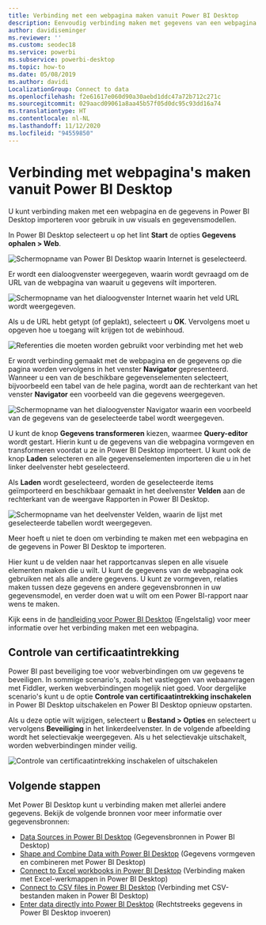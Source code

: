 ```yaml
---
title: Verbinding met een webpagina maken vanuit Power BI Desktop
description: Eenvoudig verbinding maken met gegevens van een webpagina in Power BI Desktop en deze gebruiken
author: davidiseminger
ms.reviewer: ''
ms.custom: seodec18
ms.service: powerbi
ms.subservice: powerbi-desktop
ms.topic: how-to
ms.date: 05/08/2019
ms.author: davidi
LocalizationGroup: Connect to data
ms.openlocfilehash: f2e61617e060d90a30aebd1ddc47a72b712c271c
ms.sourcegitcommit: 029aacd09061a8aa45b57f05d0dc95c93dd16a74
ms.translationtype: HT
ms.contentlocale: nl-NL
ms.lasthandoff: 11/12/2020
ms.locfileid: "94559850"
---
```

# <a name="connect-to-webpages-from-power-bi-desktop"></a>Verbinding met webpagina's maken vanuit Power BI Desktop

U kunt verbinding maken met een webpagina en de gegevens in Power BI Desktop importeren voor gebruik in uw visuals en gegevensmodellen.

In Power BI Desktop selecteert u op het lint **Start** de opties **Gegevens ophalen > Web**.

![Schermopname van Power BI Desktop waarin Internet is geselecteerd.](media/desktop-connect-to-web/connect-to-web-01.png)

Er wordt een dialoogvenster weergegeven, waarin wordt gevraagd om de URL van de webpagina van waaruit u gegevens wilt importeren.

![Schermopname van het dialoogvenster Internet waarin het veld URL wordt weergegeven.](media/desktop-connect-to-web/connect-to-web-02.png)

Als u de URL hebt getypt (of geplakt), selecteert u **OK**. Vervolgens moet u opgeven hoe u toegang wilt krijgen tot de webinhoud.

![Referenties die moeten worden gebruikt voor verbinding met het web](media/desktop-connect-to-web/connect-to-web-03.png)

Er wordt verbinding gemaakt met de webpagina en de gegevens op die pagina worden vervolgens in het venster **Navigator** gepresenteerd. Wanneer u een van de beschikbare gegevenselementen selecteert, bijvoorbeeld een tabel van de hele pagina, wordt aan de rechterkant van het venster **Navigator** een voorbeeld van die gegevens weergegeven.

![Schermopname van het dialoogvenster Navigator waarin een voorbeeld van de gegevens van de geselecteerde tabel wordt weergegeven.](media/desktop-connect-to-web/connect-to-web-04.png)

U kunt de knop **Gegevens transformeren** kiezen, waarmee **Query-editor** wordt gestart. Hierin kunt u de gegevens van die webpagina vormgeven en transformeren voordat u ze in Power BI Desktop importeert. U kunt ook de knop **Laden** selecteren en alle gegevenselementen importeren die u in het linker deelvenster hebt geselecteerd.

Als **Laden** wordt geselecteerd, worden de geselecteerde items geïmporteerd en beschikbaar gemaakt in het deelvenster **Velden** aan de rechterkant van de weergave Rapporten in Power BI Desktop.

![Schermopname van het deelvenster Velden, waarin de lijst met geselecteerde tabellen wordt weergegeven.](media/desktop-connect-to-web/connect-to-web-05.png)

Meer hoeft u niet te doen om verbinding te maken met een webpagina en de gegevens in Power BI Desktop te importeren.

Hier kunt u de velden naar het rapportcanvas slepen en alle visuele elementen maken die u wilt. U kunt de gegevens van de webpagina ook gebruiken net als alle andere gegevens. U kunt ze vormgeven, relaties maken tussen deze gegevens en andere gegevensbronnen in uw gegevensmodel, en verder doen wat u wilt om een Power BI-rapport naar wens te maken.

Kijk eens in de [handleiding voor Power BI Desktop](../fundamentals/desktop-getting-started.md) (Engelstalig) voor meer informatie over het verbinding maken met een webpagina.

## <a name="certificate-revocation-check"></a>Controle van certificaatintrekking

Power BI past beveiliging toe voor webverbindingen om uw gegevens te beveiligen. In sommige scenario's, zoals het vastleggen van webaanvragen met Fiddler, werken webverbindingen mogelijk niet goed. Voor dergelijke scenario's kunt u de optie **Controle van certificaatintrekking inschakelen** in Power BI Desktop uitschakelen en Power BI Desktop opnieuw opstarten. 

Als u deze optie wilt wijzigen, selecteert u **Bestand > Opties** en selecteert u vervolgens **Beveiliging** in het linkerdeelvenster. In de volgende afbeelding wordt het selectievakje weergegeven. Als u het selectievakje uitschakelt, worden webverbindingen minder veilig. 

![Controle van certificaatintrekking inschakelen of uitschakelen](media/desktop-connect-to-web/connect-to-web-06.png)


## <a name="next-steps"></a>Volgende stappen
Met Power BI Desktop kunt u verbinding maken met allerlei andere gegevens. Bekijk de volgende bronnen voor meer informatie over gegevensbronnen:

* [Data Sources in Power BI Desktop](desktop-data-sources.md) (Gegevensbronnen in Power BI Desktop)
* [Shape and Combine Data with Power BI Desktop](desktop-shape-and-combine-data.md) (Gegevens vormgeven en combineren met Power BI Desktop)
* [Connect to Excel workbooks in Power BI Desktop](desktop-connect-excel.md) (Verbinding maken met Excel-werkmappen in Power BI Desktop)   
* [Connect to CSV files in Power BI Desktop](desktop-connect-csv.md) (Verbinding met CSV-bestanden maken in Power BI Desktop)   
* [Enter data directly into Power BI Desktop](desktop-enter-data-directly-into-desktop.md) (Rechtstreeks gegevens in Power BI Desktop invoeren)   
